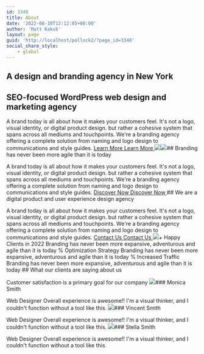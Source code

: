 ```yaml
---
id: 3348
title: About
date: '2022-08-10T12:12:05+00:00'
author: 'Matt Kakuk'
layout: page
guid: 'http://localhost/pollock2/?page_id=3348'
social_share_style:
    - global
---
```


## A design and branding agency in New York

## SEO-focused WordPress web design and marketing agency

A brand today is all about how it makes your customers feel. It's not a logo, visual identity, or digital product design. but rather a cohesive system that spans across all mediums and touchpoints. We're a branding agency offering a complete solution from naming and logo design to communications and style guides. [Learn More Learn More ](https://tplabs.co/pollock/services/)![](https://digitaltransformationmanagement.ai/wp-content/uploads/2022/08/about-img1.webp)![](https://digitaltransformationmanagement.ai/wp-content/uploads/2022/08/about-img2.webp)## Branding has never been more agile than it is today

A brand today is all about how it makes your customers feel. It's not a logo, visual identity, or digital product design. but rather a cohesive system that spans across all mediums and touchpoints. We're a branding agency offering a complete solution from naming and logo design to communications and style guides. [Discover Now Discover Now ](https://tplabs.co/pollock/services/)## We are a digital product and user experience design agency

A brand today is all about how it makes your customers feel. It's not a logo, visual identity, or digital product design. but rather a cohesive system that spans across all mediums and touchpoints. We're a branding agency offering a complete solution from naming and logo design to communications and style guides. [Contact Us Contact Us ](https://tplabs.co/pollock/services/)![](https://digitaltransformationmanagement.ai/wp-content/uploads/2022/08/about-img3.webp)+ Happy Clients in 2022 Branding has never been more expansive, adventurous and agile than it is today % Optimization Strategy Branding has never been more expansive, adventurous and agile than it is today % Increased Traffic Branding has never been more expansive, adventurous and agile than it is today ## What our clients are saying about us

Customer satisfaction is a primary goal for our company ![](https://digitaltransformationmanagement.ai/wp-content/uploads/2022/08/avatar-01.webp)### Monica Smith

Web Designer Overall experience is awesome!! I'm a visual thinker, and I couldn't function without a tool like this. ![](https://digitaltransformationmanagement.ai/wp-content/uploads/2022/08/avatar-02.webp)### Vincent Smith

Web Designer Overall experience is awesome!! I'm a visual thinker, and I couldn't function without a tool like this. ![](https://digitaltransformationmanagement.ai/wp-content/uploads/2022/08/avatar-03.webp)### Stella Smith

Web Designer Overall experience is awesome!! I'm a visual thinker, and I couldn't function without a tool like this.